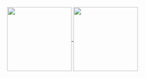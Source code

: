 <a href="https://www.markmelnic.com/">
  <img height="150px" align="center" src="https://github-readme-stats.vercel.app/api?username=markmelnic&hide_border=true&show_icons=true&include_all_commits=true&count_private=true&line_height=21&theme=graywhite"/>
  <img height="150px" align="center" src="https://github-readme-stats.vercel.app/api/top-langs/?username=markmelnic&hide=html&hide_border=true&layout=compact&line_height=21&&theme=graywhite "/>
  <!--<img height="150px" align="center" src="https://github-readme-stats.vercel.app/api/wakatime?username=markmelnic&hide=html&hide_border=true&layout=compact&theme=graywhite"/>--></a>
